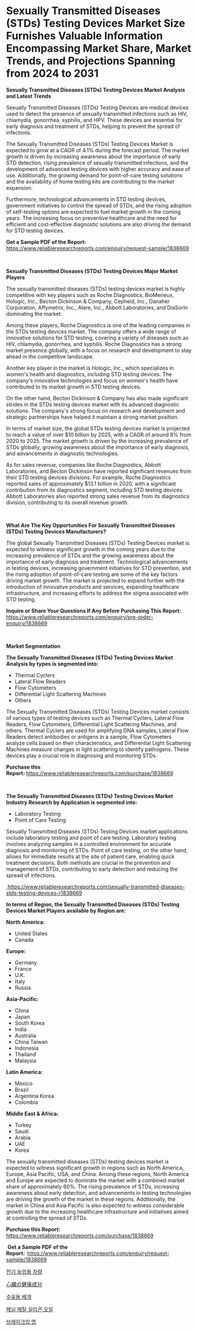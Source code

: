 <p><h1>Sexually Transmitted Diseases (STDs) Testing Devices Market Size Furnishes Valuable Information Encompassing Market Share, Market Trends, and Projections Spanning from 2024 to 2031</h1></p><p><strong>Sexually Transmitted Diseases (STDs) Testing Devices Market Analysis and Latest Trends</strong></p>
<p><p>Sexually Transmitted Diseases (STDs) Testing Devices are medical devices used to detect the presence of sexually transmitted infections such as HIV, chlamydia, gonorrhea, syphilis, and HPV. These devices are essential for early diagnosis and treatment of STDs, helping to prevent the spread of infections.</p><p>The Sexually Transmitted Diseases (STDs) Testing Devices Market is expected to grow at a CAGR of 4.1% during the forecast period. The market growth is driven by increasing awareness about the importance of early STD detection, rising prevalence of sexually transmitted infections, and the development of advanced testing devices with higher accuracy and ease of use. Additionally, the growing demand for point-of-care testing solutions and the availability of home testing kits are contributing to the market expansion.</p><p>Furthermore, technological advancements in STD testing devices, government initiatives to control the spread of STDs, and the rising adoption of self-testing options are expected to fuel market growth in the coming years. The increasing focus on preventive healthcare and the need for efficient and cost-effective diagnostic solutions are also driving the demand for STD testing devices.</p></p>
<p><strong>Get a Sample PDF of the Report:&nbsp;</strong> <a href="https://www.reliableresearchreports.com/enquiry/request-sample/1838669">https://www.reliableresearchreports.com/enquiry/request-sample/1838669</a></p>
<p>&nbsp;</p>
<p><strong>Sexually Transmitted Diseases (STDs) Testing Devices Major Market Players</strong></p>
<p><p>The sexually transmitted diseases (STDs) testing devices market is highly competitive with key players such as Roche Diagnostics, BioMerieux, Hologic, Inc., Becton Dickinson & Company, Cepheid, Inc., Danaher Corporation, Affymetrix, Inc., Alere, Inc., Abbott Laboratories, and DiaSorin dominating the market.</p><p>Among these players, Roche Diagnostics is one of the leading companies in the STDs testing devices market. The company offers a wide range of innovative solutions for STD testing, covering a variety of diseases such as HIV, chlamydia, gonorrhea, and syphilis. Roche Diagnostics has a strong market presence globally, with a focus on research and development to stay ahead in the competitive landscape.</p><p>Another key player in the market is Hologic, Inc., which specializes in women's health and diagnostics, including STD testing devices. The company's innovative technologies and focus on women's health have contributed to its market growth in STD testing devices.</p><p>On the other hand, Becton Dickinson & Company has also made significant strides in the STDs testing devices market with its advanced diagnostic solutions. The company's strong focus on research and development and strategic partnerships have helped it maintain a strong market position.</p><p>In terms of market size, the global STDs testing devices market is projected to reach a value of over $10 billion by 2025, with a CAGR of around 8% from 2020 to 2025. The market growth is driven by the increasing prevalence of STDs globally, growing awareness about the importance of early diagnosis, and advancements in diagnostic technologies.</p><p>As for sales revenue, companies like Roche Diagnostics, Abbott Laboratories, and Becton Dickinson have reported significant revenues from their STD testing devices divisions. For example, Roche Diagnostics reported sales of approximately $13.1 billion in 2020, with a significant contribution from its diagnostics segment, including STD testing devices. Abbott Laboratories also reported strong sales revenue from its diagnostics division, contributing to its overall revenue growth.</p></p>
<p>&nbsp;</p>
<p><strong>What Are The Key Opportunities For Sexually Transmitted Diseases (STDs) Testing Devices Manufacturers?</strong></p>
<p><p>The global Sexually Transmitted Diseases (STDs) Testing Devices market is expected to witness significant growth in the coming years due to the increasing prevalence of STDs and the growing awareness about the importance of early diagnosis and treatment. Technological advancements in testing devices, increasing government initiatives for STD prevention, and the rising adoption of point-of-care testing are some of the key factors driving market growth. The market is projected to expand further with the introduction of innovative products and services, expanding healthcare infrastructure, and increasing efforts to address the stigma associated with STD testing.</p></p>
<p><strong>Inquire or Share Your Questions If Any Before Purchasing This Report:</strong> <a href="https://www.reliableresearchreports.com/enquiry/pre-order-enquiry/1838669">https://www.reliableresearchreports.com/enquiry/pre-order-enquiry/1838669</a></p>
<p>&nbsp;</p>
<p><strong>Market Segmentation</strong></p>
<p><strong>The Sexually Transmitted Diseases (STDs) Testing Devices Market Analysis by types is segmented into:</strong></p>
<p><ul><li>Thermal Cyclers</li><li>Lateral Flow Readers</li><li>Flow Cytometers</li><li>Differential Light Scattering Machines</li><li>Others</li></ul></p>
<p><p>The Sexually Transmitted Diseases (STDs) Testing Devices market consists of various types of testing devices such as Thermal Cyclers, Lateral Flow Readers, Flow Cytometers, Differential Light Scattering Machines, and others. Thermal Cyclers are used for amplifying DNA samples, Lateral Flow Readers detect antibodies or antigens in a sample, Flow Cytometers analyze cells based on their characteristics, and Differential Light Scattering Machines measure changes in light scattering to identify pathogens. These devices play a crucial role in diagnosing and monitoring STDs.</p></p>
<p><strong>Purchase this Report:&nbsp;</strong><a href="https://www.reliableresearchreports.com/purchase/1838669">https://www.reliableresearchreports.com/purchase/1838669</a></p>
<p>&nbsp;</p>
<p><strong>The Sexually Transmitted Diseases (STDs) Testing Devices Market Industry Research by Application is segmented into:</strong></p>
<p><ul><li>Laboratory Testing</li><li>Point of Care Testing</li></ul></p>
<p><p>Sexually Transmitted Diseases (STDs) Testing Devices market applications include laboratory testing and point of care testing. Laboratory testing involves analyzing samples in a controlled environment for accurate diagnosis and monitoring of STDs. Point of care testing, on the other hand, allows for immediate results at the site of patient care, enabling quick treatment decisions. Both methods are crucial in the prevention and management of STDs, contributing to early detection and reducing the spread of infections.</p></p>
<p><a href="https://www.reliableresearchreports.com/sexually-transmitted-diseases-stds-testing-devices-r1838669">&nbsp;https://www.reliableresearchreports.com/sexually-transmitted-diseases-stds-testing-devices-r1838669</a></p>
<p><strong>In terms of Region, the Sexually Transmitted Diseases (STDs) Testing Devices Market Players available by Region are:</strong></p>
<p>
    <p> <strong> North America: </strong>
        <ul>
            <li>United States</li>
            <li>Canada</li>
        </ul>
        </p> 
    <p> <strong> Europe: </strong>
        <ul>
            <li>Germany</li>
            <li>France</li>
            <li>U.K.</li>
            <li>Italy</li>
            <li>Russia</li>
        </ul>
        </p> 
    <p> <strong> Asia-Pacific: </strong>
        <ul>
            <li>China</li>
            <li>Japan</li>
            <li>South Korea</li>
            <li>India</li>
            <li>Australia</li>
            <li>China Taiwan</li>
            <li>Indonesia</li>
            <li>Thailand</li>
            <li>Malaysia</li>
        </ul>
        </p> 
    <p> <strong> Latin America: </strong>
        <ul>
            <li>Mexico</li>
            <li>Brazil</li>
            <li>Argentina Korea</li>
            <li>Colombia</li>
        </ul>
        </p> 
    <p> <strong> Middle East & Africa: </strong>
        <ul>
            <li>Turkey</li>
            <li>Saudi</li>
            <li>Arabia</li>
            <li>UAE</li>
            <li>Korea</li>
        </ul>
    </p>
    </p>
<p><p>The sexually transmitted diseases (STDs) testing devices market is expected to witness significant growth in regions such as North America, Europe, Asia Pacific, USA, and China. Among these regions, North America and Europe are expected to dominate the market with a combined market share of approximately 60%. The rising prevalence of STDs, increasing awareness about early detection, and advancements in testing technologies are driving the growth of the market in these regions. Additionally, the market in China and Asia Pacific is also expected to witness considerable growth due to the increasing healthcare infrastructure and initiatives aimed at controlling the spread of STDs.</p></p>
<p><strong>Purchase this Report: </strong><a href="https://www.reliableresearchreports.com/purchase/1838669">https://www.reliableresearchreports.com/purchase/1838669</a></p>
<p>&nbsp;<strong>Get a Sample PDF of the Report:&nbsp;&nbsp;</strong><a href="https://www.reliableresearchreports.com/enquiry/request-sample/1838669">https://www.reliableresearchreports.com/enquiry/request-sample/1838669</a></p>
<p><strong></strong></p>
<p><p><a href="https://github.com/vsn7qpua81q/Market-Research-Report-List-2/blob/main/647151747185.md">전기 농업용 차량</a></p><p><a href="https://github.com/ReyesKohler20231/Market-Research-Report-List-1/blob/main/430779151903.md">心臓の健康成分</a></p><p><a href="https://medium.com/@ishacian.georges/%EA%B0%84%ED%98%B8-%EB%B2%A0%EA%B0%9C-%EC%8B%9C%EC%9E%A5-%EA%B2%BD%EC%9F%81-%EB%B6%84%EC%84%9D-%EC%8B%9C%EC%9E%A5-%EB%8F%99%ED%96%A5-%EB%B0%8F-2031%EB%85%84%EA%B9%8C%EC%A7%80%EC%9D%98-%EC%98%88%EC%B8%A1-40a7791363df">수유용 베개</a></p><p><a href="https://github.com/Elenrrera7685/Market-Research-Report-List-1/blob/main/803349447186.md">페닐 메틸 실리콘 오일</a></p><p><a href="https://medium.com/@brisamorar2023/%EC%9D%B4%EB%B3%84-%EC%95%B1-%EC%8B%9C%EC%9E%A5-%EA%B7%9C%EB%AA%A8-%EC%8B%9C%EC%9E%A5-%EC%A0%84%EB%A7%9D-%EB%B0%8F-%EC%8B%9C%EC%9E%A5-%EC%98%88%EC%B8%A1-2024%EB%85%84-2031%EB%85%84-bafc12464cd2">브레이크업 앱</a></p></p>